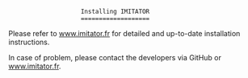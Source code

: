                         Installing IMITATOR
                        ===================

Please refer to www.imitator.fr for detailed and up-to-date installation instructions.

In case of problem, please contact the developers via GitHub or www.imitator.fr.

